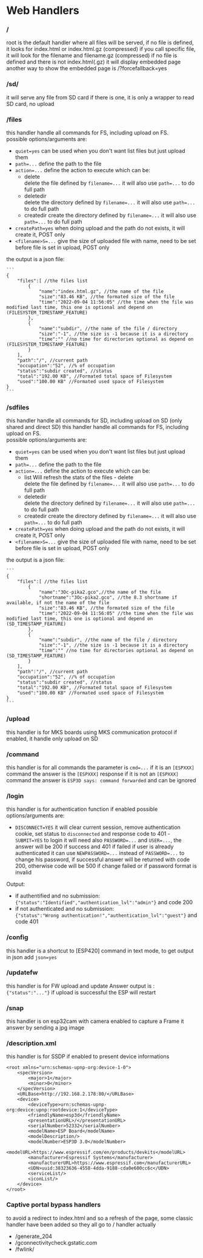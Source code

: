 # Web Handlers

### /

root is the default handler where all files will be served, if no file is defined, it looks for index.html or index.html.gz (compressed)
if you call specific file, it will look for the filename and filename.gz (compressed)
if no file is defined and there is not index.html(.gz) it will display embedded page
another way to show the embedded page is /?forcefallback=yes

### /sd/

it will serve any file from SD card if there is one, it is only a wrapper to read SD card, no upload

### /files

this handler handle all commands for FS, including upload on FS.  
 possible options/arguments are:

-   `quiet=yes` can be used when you don't want list files but just upload them
-   `path=...` define the path to the file
-   `action=...` define the action to execute which can be:  
     - delete  
     delete the file defined by `filename=...` it will also use `path=...` to do full path  
     - deletedir  
     delete the directory defined by `filename=...` it will also use `path=...` to do full path  
     - createdir
    create the directory defined by `filename=...` it will also use `path=...` to do full path
-   `createPath=yes` when doing upload and the path do not exists, it will create it, POST only
-   `<filename>S=...` give the size of uploaded file with <filename> name, need to be set before file is set in upload, POST only

the output is a json file:

    ```
    {
        "files":[ //the files list
            {
                "name":"index.html.gz", //the name of the file
                "size":"83.46 KB", //the formated size of the file
                "time":"2022-09-04 11:56:05" //the time when the file was modified last time, this one is optional and depend on (FILESYSTEM_TIMESTAMP_FEATURE)
            },
            {
                "name":"subdir", //the name of the file / directory
                "size":"-1", //the size is -1 because it is a directory
                "time":"" //no time for directories optional as depend on (FILESYSTEM_TIMESTAMP_FEATURE)
            }
        ],
        "path":"/", //current path
        "occupation":"52", //% of occupation
        "status":"subdir created", //status
        "total":"192.00 KB", //Formated total space of Filesystem
        "used":"100.00 KB" //Formated used space of Filesystem
    }
    ```

### /sdfiles

this handler handle all commands for SD, including upload on SD (only shared and direct SD)
this handler handle all commands for FS, including upload on FS.  
 possible options/arguments are:

-   `quiet=yes` can be used when you don't want list files but just upload them
-   `path=...` define the path to the file
-   `action=...` define the action to execute which can be:  
     - list
    Will refresh the stats of the files - delete  
     delete the file defined by `filename=...` it will also use `path=...` to do full path  
     - deletedir  
     delete the directory defined by `filename=...` it will also use `path=...` to do full path  
     - createdir
    create the directory defined by `filename=...` it will also use `path=...` to do full path
-   `createPath=yes` when doing upload and the path do not exists, it will create it, POST only
-   `<filename>S=...` give the size of uploaded file with <filename> name, need to be set before file is set in upload, POST only

the output is a json file:

    ```
    {
        "files":[ //the files list
            {
                "name":"3Oc-pika2.gco",//the name of the file
                "shortname":"3Oc-pika2.gco", //the 8.3 shortname if available, if not the name of the file
                "size":"83.46 KB", //the formated size of the file
                "time":"2022-09-04 11:56:05" //the time when the file was modified last time, this one is optional and depend on (SD_TIMESTAMP_FEATURE)
            },
            {
                "name":"subdir", //the name of the file / directory
                "size":"-1", //the size is -1 because it is a directory
                "time":"" //no time for directories optional as depend on (SD_TIMESTAMP_FEATURE)
            }
        ],
        "path":"/", //current path
        "occupation":"52", //% of occupation
        "status":"subdir created", //status
        "total":"192.00 KB", //Formated total space of Filesystem
        "used":"100.00 KB" //Formated used space of Filesystem
    }
    ```

### /upload

this handler is for MKS boards using MKS communication protocol if enabled, it handle only upload on SD

### /command

this handler is for all commands the parameter is `cmd=...`
if it is an `[ESPXXX]` command the answer is the `[ESPXXX]` response
if it is not an `[ESPXXX]` command the answer is `ESP3D says: command forwarded` and can be ignored

### /login

this handler is for authentication function if enabled
possible options/arguments are:  
 - `DISCONNECT=YES`
it will clear current session, remove authentication cookie, set status to `disconnected` and response code to 401 - `SUBMIT=YES`
to login it will need also `PASSWORD=...` and `USER=...`, the answer will be 200 if success and 401 if failed
if user is already authenticated it can use `NEWPASSWORD=...` instead of `PASSWORD=...` to change his password, if successful answer will be returned with code 200, otherwise code will be 500 if change failed or if password format is invalid

Output:

-   if authentified and no submission:  
     `{"status":"Identified","authentication_lvl":"admin"}` and code 200
-   if not authenticated and no submission:  
     `{"status":"Wrong authentication!","authentication_lvl":"guest"}` and code 401

### /config

this handler is a shortcut to [ESP420] command in text mode, to get output in json add `json=yes`

### /updatefw

this handler is for FW upload and update
Answer output is :
`{"status":"..."}` if upload is successful the ESP will restart

### /snap

this handler is on esp32cam with camera enabled to capture a Frame
it answer by sending a jpg image

### /description.xml

this handler is for SSDP if enabled to present device informations

```
<root xmlns="urn:schemas-upnp-org:device-1-0">
    <specVersion>
        <major>1</major>
        <minor>0</minor>
    </specVersion>
    <URLBase>http://192.168.2.178:80/</URLBase>
    <device>
        <deviceType>urn:schemas-upnp-org:device:upnp:rootdevice:1</deviceType>
        <friendlyName>esp3d</friendlyName>
        <presentationURL>/</presentationURL>
        <serialNumber>52332</serialNumber>
        <modelName>ESP Board</modelName>
        <modelDescription/>
        <modelNumber>ESP3D 3.0</modelNumber>
        <modelURL>https://www.espressif.com/en/products/devkits</modelURL>
        <manufacturer>Espressif Systems</manufacturer>
        <manufacturerURL>https://www.espressif.com</manufacturerURL>
        <UDN>uuid:38323636-4558-4dda-9188-cda0e600cc6c</UDN>
        <serviceList/>
        <iconList/>
    </device>
</root>
```

### Captive portal bypass handlers

to avoid a redirect to index.html and so a refresh of the page, some classic handler have been added so they all go to / handler actually

-   /generate_204
-   /gconnectivitycheck.gstatic.com
-   /fwlink/
